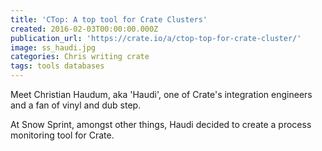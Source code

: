 ```yaml
---
title: 'CTop: A top tool for Crate Clusters'
created: 2016-02-03T00:00:00.000Z
publication_url: 'https://crate.io/a/ctop-top-for-crate-cluster/'
image: ss_haudi.jpg
categories: Chris writing crate
tags: tools databases
---
```


Meet Christian Haudum, aka 'Haudi', one of Crate's integration engineers and a fan of vinyl and dub step.

At Snow Sprint, amongst other things, Haudi decided to create a process monitoring tool for Crate.
